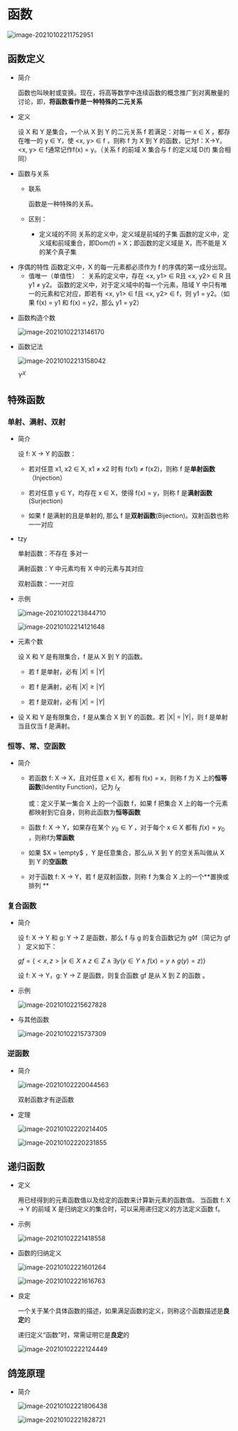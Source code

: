 # 函数

![image-20210102211752951](https://gitee.com/twilight_h_1184651848/pic-go-img/raw/master/discreteMathematics/functionsAndInfiniteSet/image-20210102211752951.png)

## 函数定义

- 简介

  函数也叫映射或变换。现在，将高等数学中连续函数的概念推广到对离散量的讨论，即，**将函数看作是一种特殊的二元关系**

- 定义

  设 X 和 Y 是集合，一个从 X 到 Y 的二元关系 f 若满足：对每一 x ∈ X ，都存在唯一的 y ∈ Y，使 <x, y> ∈ f ，则称 f 为 X 到 Y 的函数，记为f：X→Y。<x, y> ∈ f通常记作f(x) = y。（关系 f 的前域 X 集合与 f 的定义域 D(f) 集合相同）

- 函数与关系

  + 联系

    函数是一种特殊的关系。

  + 区别：

    * 定义域的不同
      关系的定义中，定义域是前域的子集
      函数的定义中，定义域和前域重合，即Dom(f) = X；即函数的定义域是 X，而不能是 X 的某个真子集
* 序偶的特性
      函数定义中，X 的每一元素都必须作为 f 的序偶的第一成分出现。
    * 值唯一（单值性） ：
  关系的定义中，存在 <x, y1> ∈ R且 <x, y2> ∈ R 且 y1 ≠ y2。
      函数的定义中，对于定义域中的每一个元素，陪域 Y 中只有唯一的元素和它对应，即若有 <x, y1> ∈ f且 <x, y2> ∈ f，则 y1 = y2。（如果 f(x) = y1 和 f(x) = y2，那么 y1 = y2）

- 函数构造个数

  ![image-20210102213146170](https://gitee.com/twilight_h_1184651848/pic-go-img/raw/master/discreteMathematics/functionsAndInfiniteSet/image-20210102213146170.png)

- 函数记法

  ![image-20210102213158042](https://gitee.com/twilight_h_1184651848/pic-go-img/raw/master/discreteMathematics/functionsAndInfiniteSet/image-20210102213158042.png)

  $Y^X$ 

## 特殊函数

### 单射、满射、双射

- 简介

  设 f: X → Y 的函数：

  + 若对任意 x1, x2 ∈ X, x1 ≠ x2 时有 f(x1) ≠ f(x2)，则称 f 是**单射函数**（Injection）

  + 若对任意 y ∈ Y，均存在 x ∈ X，使得 f(x) = y，则称 f 是**满射函数**(Surjection)

  + 如果 f 是满射的且是单射的, 那么 f 是**双射函数**(Bijection)。双射函数也称一一对应

- tzy

  单射函数：不存在 多对一

  满射函数：Y 中元素均有 X 中的元素与其对应

  双射函数：一一对应

- 示例

  ![image-20210102213844710](https://gitee.com/twilight_h_1184651848/pic-go-img/raw/master/discreteMathematics/functionsAndInfiniteSet/image-20210102213844710.png)

  ![image-20210102214121648](https://gitee.com/twilight_h_1184651848/pic-go-img/raw/master/discreteMathematics/functionsAndInfiniteSet/image-20210102214121648.png)

- 元素个数

  设 X 和 Y 是有限集合，f 是从 X 到 Y 的函数。

  + 若 f 是单射，必有 $|X| \le |Y|$ 

  + 若 f 是满射，必有 $|X| \ge |Y|$ 

  + 若 f 是双射，必有 $|X| = |Y|$ 

- 设 X 和 Y 是有限集合，f 是从集合 X 到 Y 的函数。若 |X| = |Y|，则 f 是单射 当且仅当 f 是满射。

### 恒等、常、空函数

- 简介

  + 若函数 f: X → X，且对任意 x ∈ X，都有 f(x) = x，则称 f 为 X 上的**恒等函数**(Identity Function)，记为 $I_X$ 

    或：定义于某一集合 X 上的一个函数 f，如果 f 把集合 X 上的每一个元素都映射到它自身，则称此函数为**恒等函数**
  
  + 函数 f: X → Y，如果存在某个 $y_0 ∈ Y$ ，对于每个 x ∈ X 都有 $f(x) = y_0$ ，则称f为**常函数**
  
  + 如果 $X = \empty$ ，Y 是任意集合，那么从 X 到 Y 的空关系叫做从 X 到 Y 的**空函数**
  + 对于函数 f: X → Y，若 f 是双射函数，则称 f 为集合 X 上的一个**置换或排列 **

### 复合函数

- 简介

  设 f: X → Y 和 g: Y → Z 是函数，那么 f 与 g 的复合函数记为 g◊f（简记为 gf ） 定义如下：

  $gf = \{<x, z> | x \in X \wedge z \in Z \wedge \exists y (y \in Y \wedge f(x) = y \wedge g(y) = z)\}$

  设 f: X → Y，g: Y → Z 是函数，则复合函数 gf 是从 X 到 Z 的函数 。

- 示例

  ![image-20210102215627828](https://gitee.com/twilight_h_1184651848/pic-go-img/raw/master/discreteMathematics/functionsAndInfiniteSet/image-20210102215627828.png)

- 与其他函数

  ![image-20210102215737309](https://gitee.com/twilight_h_1184651848/pic-go-img/raw/master/discreteMathematics/functionsAndInfiniteSet/image-20210102215737309.png)

### 逆函数

- 简介

	![image-20210102220044563](https://gitee.com/twilight_h_1184651848/pic-go-img/raw/master/discreteMathematics/functionsAndInfiniteSet/image-20210102220044563.png)
	
	双射函数才有逆函数

- 定理

  ![image-20210102220214405](https://gitee.com/twilight_h_1184651848/pic-go-img/raw/master/discreteMathematics/functionsAndInfiniteSet/image-20210102220214405.png)

  ![image-20210102220231855](https://gitee.com/twilight_h_1184651848/pic-go-img/raw/master/discreteMathematics/functionsAndInfiniteSet/image-20210102220231855.png)

## 递归函数

- 定义

  用已经得到的元素函数值以及给定的函数来计算新元素的函数值。
  当函数 f: X → Y 的前域 X 是归纳定义的集合时，可以采用递归定义的方法定义函数 f。

- 示例

  ![image-20210102221418558](https://gitee.com/twilight_h_1184651848/pic-go-img/raw/master/discreteMathematics/functionsAndInfiniteSet/image-20210102221418558.png)

- 函数的归纳定义

  ![image-20210102221601264](https://gitee.com/twilight_h_1184651848/pic-go-img/raw/master/discreteMathematics/functionsAndInfiniteSet/image-20210102221601264.png)

  ![image-20210102221616763](https://gitee.com/twilight_h_1184651848/pic-go-img/raw/master/discreteMathematics/functionsAndInfiniteSet/image-20210102221616763.png)

- 良定

  一个关于某个具体函数的描述，如果满足函数的定义，则称这个函数描述是**良定**的

  递归定义“函数”时，常需证明它是**良定**的

  ![image-20210102222124449](https://gitee.com/twilight_h_1184651848/pic-go-img/raw/master/discreteMathematics/functionsAndInfiniteSet/image-20210102222124449.png)

## 鸽笼原理

- 简介

  ![image-20210102221806438](https://gitee.com/twilight_h_1184651848/pic-go-img/raw/master/discreteMathematics/functionsAndInfiniteSet/image-20210102221806438.png)

  ![image-20210102221828721](https://gitee.com/twilight_h_1184651848/pic-go-img/raw/master/discreteMathematics/functionsAndInfiniteSet/image-20210102221828721.png)